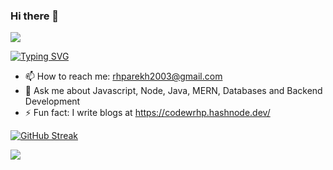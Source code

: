 ### Hi there 👋 
![](https://komarev.com/ghpvc/?username=raheelhparekh&color=grey)

[![Typing SVG](https://readme-typing-svg.demolab.com?font=Fira+Code&pause=1000&color=F7C59D&background=E6F2FF00&random=false&width=435&lines=Computer+Science+Student;Backend+Developer;Learning+%26+Hustling)](https://git.io/typing-svg)

<!--
**raheelhparekh/raheelhparekh** is a ✨ _special_ ✨ repository because its `README.md` (this file) appears on your GitHub profile.

Here are some ideas to get you started:

 
- 👯 I’m looking to collaborate on ...


- 😄 Pronouns: ...

🔭 I’m currently working on Full Stack Development, Java, Javascript & SQL
[![My Skills](https://skillicons.dev/icons?i=js,html,css,react,nextjs,nodejs,mongodb,tailwind,typescript,vscode,vercel,express,postman,java,mysql&perline=6)](https://skillicons.dev)
-->

- 📫 How to reach me: rhparekh2003@gmail.com
- 💬 Ask me about Javascript, Node, Java, MERN, Databases and Backend Development
- ⚡ Fun fact: I write blogs at https://codewrhp.hashnode.dev/

[![GitHub Streak](https://github-readme-streak-stats-nu-inky.vercel.app?user=raheelhparekh&theme=black-ice&hide_border=true&exclude_days=Sun%2CSat)](https://git.io/streak-stats)


<p align="left">
  <a href="https://skillicons.dev">
    <img src="https://skillicons.dev/icons?i=javascript,react,nextjs,nodejs,mongodb,express,postman,java,mysql,postgres,docker,aws,&perline=8" />
  </a>
</p>

